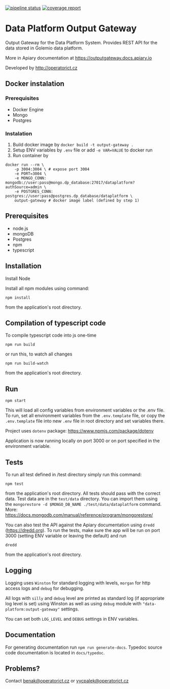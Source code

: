 [![pipeline status](http://gitlab.oict.cz/data-platform/output-gateway/badges/master/pipeline.svg)](http://gitlab.oict.cz/data-platform/output-gateway/commits/master)
[![coverage report](http://gitlab.oict.cz/data-platform/output-gateway/badges/master/coverage.svg)](http://gitlab.oict.cz/data-platform/output-gateway/commits/master)


# Data Platform Output Gateway

Output Gateway for the Data Platform System. Provides REST API for the data stored in Golemio data platform. 

More in Apiary documentation at https://outputgateway.docs.apiary.io

Developed by http://operatorict.cz


## Docker instalation
### Prerequisites
- Docker Engine
- Mongo
- Postgres

### Instalation
1. Build docker image by `docker build -t output-gateway .`
2. Setup ENV variables by `.env` file or add `-e VAR=VALUE` to docker run
3. Run container by

```
docker run --rm \
    -p 3004:3004 \ # expose port 3004
    -e PORT=3004 \
    -e MONGO_CONN: mongodb://user:pass@mongo.dp_database:27017/dataplatform?authSource=admin \
    -e POSTGRES_CONN: postgres://user:pass@postgres.dp_database/dataplatform \
    output-gateway # docker image label (defined by step 1)
```


## Prerequisites

- node.js
- mongoDB
- Postgres
- npm
- typescript

## Installation


Install Node

Install all npm modules using command:
```
npm install
```

from the application's root directory.

## Compilation of typescript code

To compile typescript code into js one-time

```
npm run build
```
or run this, to watch all changes
```
npm run build-watch
```
from the application's root directory.

## Run

```
npm start
```
This will load all config variables from environment variables or the .env file. To run, set all environment variables from the `.env.template` file, or copy the `.env.template` file into new `.env` file in root directory and set variables there.

Project uses `dotenv` package: https://www.npmjs.com/package/dotenv

Application is now running locally on port 3000 or on port specified in the environment variable.

## Tests

To run all test defined in /test directory simply run this command:
```
npm test
```
from the application's root directory. All tests should pass with the correct data. Test data are in the `test/data` directory. You can import them using the `mongorestore -d $MONGO_DB_NAME ./test/data/dataplatform` command. More: https://docs.mongodb.com/manual/reference/program/mongorestore/

You can also test the API against the Apiary documentation using `dredd` (https://dredd.org). To run the tests, make sure the app will be run on port 3000 (setting ENV variable or leaving the default) and run
```
dredd
```
from the application's root directory.

## Logging

Logging uses `Winston` for standard logging with levels, `morgan` for http access logs and `debug` for debugging.

All logs with `silly` and `debug` level are printed as standard log (if appropriate log level is set) using Winston as well as using `debug` module with `"data-platform:output-gateway"` settings.

You can set both `LOG_LEVEL` and `DEBUG` settings in ENV variables.

## Documentation

For generating documentation run `npm run generate-docs`. Typedoc source code documentation is located in `docs/typedoc`.

## Problems?

Contact benak@operatorict.cz or vycpalek@operatorict.cz
